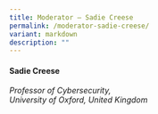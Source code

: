 ```yaml
---
title: Moderator – Sadie Creese
permalink: /moderator-sadie-creese/
variant: markdown
description: ""
---
```

#### **Sadie Creese**

*Professor of Cybersecurity, <br> University of Oxford, United Kingdom*